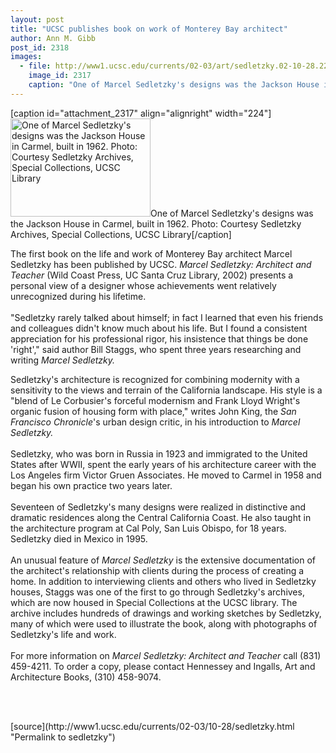 ```yaml
---
layout: post
title: "UCSC publishes book on work of Monterey Bay architect"
author: Ann M. Gibb
post_id: 2318
images:
  - file: http://www1.ucsc.edu/currents/02-03/art/sedletzky.02-10-28.224.jpg
    image_id: 2317
    caption: "One of Marcel Sedletzky's designs was the Jackson House in Carmel, built in 1962. Photo: Courtesy Sedletzky Archives, Special Collections, UCSC Library"
---
```


[caption id="attachment_2317" align="alignright" width="224"]<a href="http://localhost/mysite/wp-content/uploads/2002/10/sedletzky.02-10-28.224.jpg"><img class="size-full wp-image-2317" src="http://localhost/mysite/wp-content/uploads/2002/10/sedletzky.02-10-28.224.jpg" alt="One of Marcel Sedletzky's designs was the Jackson House in Carmel, built in 1962. Photo: Courtesy Sedletzky Archives, Special Collections, UCSC Library" width="224" height="157" /></a>One of Marcel Sedletzky's designs was the Jackson House in Carmel, built in 1962. Photo: Courtesy Sedletzky Archives, Special Collections, UCSC Library[/caption]
<p>
  The first book on the life and work of Monterey Bay architect Marcel Sedletzky has been published by UCSC. <i>Marcel Sedletzky: Architect and Teacher</i> (Wild Coast Press, UC Santa Cruz Library, 2002) presents a personal view of a designer whose achievements went relatively unrecognized during his lifetime.<br>
  <br>
  "Sedletzky rarely talked about himself; in fact I learned that even his friends and colleagues didn't know much about his life. But I found a consistent appreciation for his professional rigor, his insistence that things be done 'right'," said author Bill Staggs, who spent three years researching and writing <i>Marcel Sedletzky.</i>
</p>
<p>
  Sedletzky's architecture is recognized for combining modernity with a sensitivity to the views and terrain of the California landscape. His style is a "blend of Le Corbusier's forceful modernism and Frank Lloyd Wright's organic fusion of housing form with place," writes John King, the <i>San Francisco Chronicle</i>'s urban design critic, in his introduction to <i>Marcel Sedletzky.</i><br>
  <br>
  Sedletzky, who was born in Russia in 1923 and immigrated to the United States after WWII, spent the early years of his architecture career with the Los Angeles firm Victor Gruen Associates. He moved to Carmel in 1958 and began his own practice two years later.<br>
  <br>
  Seventeen of Sedletzky's many designs were realized in distinctive and dramatic residences along the Central California Coast. He also taught in the architecture program at Cal Poly, San Luis Obispo, for 18 years. Sedletzky died in Mexico in 1995.<br>
  <br>
  An unusual feature of <i>Marcel Sedletzky</i> is the extensive documentation of the architect's relationship with clients during the process of creating a home. In addition to interviewing clients and others who lived in Sedletzky houses, Staggs was one of the first to go through Sedletzky's archives, which are now housed in Special Collections at the UCSC library. The archive includes hundreds of drawings and working sketches by Sedletzky, many of which were used to illustrate the book, along with photographs of Sedletzky's life and work.<br>
  <br>
  For more information on <i>Marcel Sedletzky: Architect and Teacher</i> call (831) 459-4211. To order a copy, please contact Hennessey and Ingalls, Art and Architecture Books, (310) 458-9074.
</p>
<p>
  <br>
  <br>

</p>
<p>

</p>
[source](http://www1.ucsc.edu/currents/02-03/10-28/sedletzky.html "Permalink to sedletzky")
